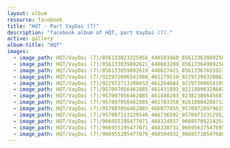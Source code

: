```yaml
---
layout: album
resource: facebook
title: "HQT - Part VayDai (7)"
description: "facebook album of HQT, part VayDai (7)."
active: gallery
album-title: "HQT"
images:
  - image_path: HQT/VayDai (7)/856133023225956_448503460_856133639892561_736650536545523508_n.jpg
  - image_path: HQT/VayDai (7)/856133039892621_448663208_856133649892560_3725721262982161411_n.jpg
  - image_path: HQT/VayDai (7)/856133059892619_448627421_856133676559224_5904831984549686873_n.jpg
  - image_path: HQT/VayDai (7)/922972696541988_461279519_922972993208625_7860929775282106833_n.jpg
  - image_path: HQT/VayDai (7)/922972713208653_461264684_922973006541957_5186955098749373328_n.jpg
  - image_path: HQT/VayDai (7)/957097056462885_461431893_922198983286026_5593105000971226174_n.jpg
  - image_path: HQT/VayDai (7)/957097056462885_461488203_923823866456871_5333542563578950089_n.jpg
  - image_path: HQT/VayDai (7)/957097056462885_461783358_926188042887120_452323673497598263_n.jpg
  - image_path: HQT/VayDai (7)/957097056462885_466077855_957097289796195_831211735908759079_n.jpg
  - image_path: HQT/VayDai (7)/957097113129546_466736592_957097323129525_8939624623052103784_n.jpg
  - image_path: HQT/VayDai (7)/966955195477071_468324037_966957092143548_6668088803100847731_n.jpg
  - image_path: HQT/VayDai (7)/966955195477071_468330731_966956375476953_8358003564565113703_n.jpg
  - image_path: HQT/VayDai (7)/966955205477070_468504932_966957105476880_638148018948476009_n.jpg
---
```

